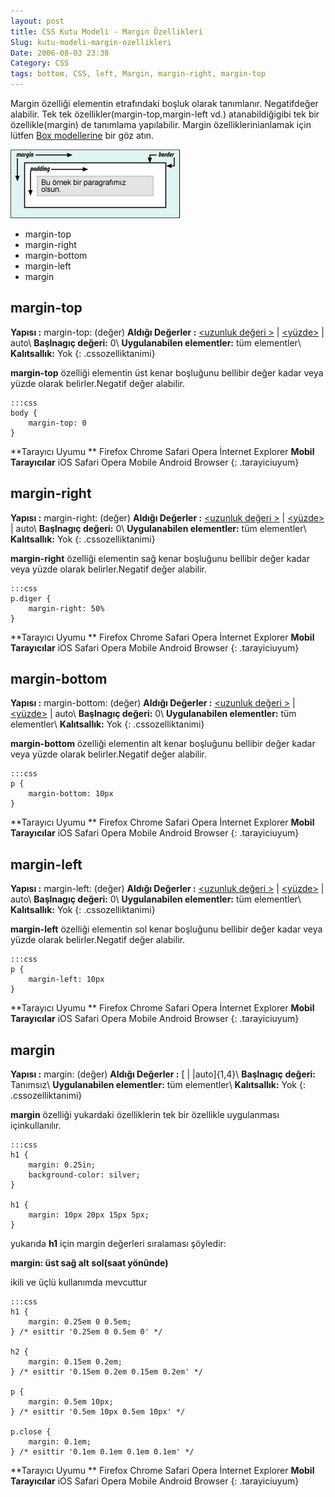 ```yaml
---
layout: post
title: CSS Kutu Modeli - Margin Özellikleri
Slug: kutu-modeli-margin-ozellikleri
Date: 2006-08-03 23:38
Category: CSS
tags: bottom, CSS, left, Margin, margin-right, margin-top
---
```


Margin özelliği elementin etrafındaki boşluk olarak tanımlanır.
Negatifdeğer alabilir. Tek tek özellikler(margin-top,margin-left vd.)
atanabildiğigibi tek bir özellikle(margin) de tanımlama yapılabilir.
Margin özelliklerinianlamak için lütfen [Box modellerine][] bir göz
atın.

![Kutu Modeli][]

-   margin-top
-   margin-right
-   margin-bottom
-   margin-left
-   margin

## margin-top

**Yapısı :** margin-top: (değer)
**Aldığı Değerler :** [<uzunluk değeri >][] | [<yüzde>][<uzunluk değeri >] | auto\\
**Başlnagıç değeri:** 0\\
**Uygulanabilen elementler:** tüm elementler\\
**Kalıtsallık:** Yok
{: .cssozelliktanimi}

**margin-top** özelliği elementin üst kenar boşluğunu bellibir değer
kadar veya yüzde olarak belirler.Negatif değer alabilir.

	:::css
	body {
		margin-top: 0
	}

**Tarayıcı Uyumu **
Firefox
Chrome
Safari
Opera
İnternet Explorer
**Mobil Tarayıcılar**
iOS Safari
Opera Mobile
Android Browser
{: .tarayiciuyum}

## margin-right

**Yapısı :** margin-right: (değer)
**Aldığı Değerler :** [<uzunluk değeri >][] | [<yüzde>][<uzunluk değeri >] | auto\\
**Başlnagıç değeri:** 0\\
**Uygulanabilen elementler:** tüm elementler\\
**Kalıtsallık:** Yok
{: .cssozelliktanimi}

**margin-right** özelliği elementin sağ kenar boşluğunu bellibir değer
kadar veya yüzde olarak belirler.Negatif değer alabilir.

	:::css
	p.diger {
		margin-right: 50%
	}

**Tarayıcı Uyumu **
Firefox
Chrome
Safari
Opera
İnternet Explorer
**Mobil Tarayıcılar**
iOS Safari
Opera Mobile
Android Browser
{: .tarayiciuyum}

## margin-bottom

**Yapısı :** margin-bottom: (değer)
**Aldığı Değerler :** [<uzunluk değeri >][] | [<yüzde>][<uzunluk değeri >] | auto\\
**Başlnagıç değeri:** 0\\
**Uygulanabilen elementler:** tüm elementler\\
**Kalıtsallık:** Yok
{: .cssozelliktanimi}

**margin-bottom** özelliği elementin alt kenar boşluğunu bellibir değer
kadar veya yüzde olarak belirler.Negatif değer alabilir.

	:::css
	p {
		margin-bottom: 10px
	}

**Tarayıcı Uyumu **
Firefox
Chrome
Safari
Opera
İnternet Explorer
**Mobil Tarayıcılar**
iOS Safari
Opera Mobile
Android Browser
{: .tarayiciuyum}

## margin-left

**Yapısı :** margin-left: (değer)
**Aldığı Değerler :** [<uzunluk değeri >][] | [<yüzde>][<uzunluk değeri >] | auto\\
**Başlnagıç değeri:** 0\\
**Uygulanabilen elementler:** tüm elementler\\
**Kalıtsallık:** Yok
{: .cssozelliktanimi}

**margin-left** özelliği elementin sol kenar boşluğunu bellibir değer
kadar veya yüzde olarak belirler.Negatif değer alabilir.

	:::css
	p {
		margin-left: 10px
	}


**Tarayıcı Uyumu **
Firefox
Chrome
Safari
Opera
İnternet Explorer
**Mobil Tarayıcılar**
iOS Safari
Opera Mobile
Android Browser
{: .tarayiciuyum}

## margin

**Yapısı :** margin: (değer)
**Aldığı Değerler :** [[<percentage>][] | [<length>][<percentage>] |auto]{1,4}\\
**Başlnagıç değeri:** Tanımsız\\
**Uygulanabilen elementler:** tüm elementler\\
**Kalıtsallık:** Yok
{: .cssozelliktanimi}

**margin** özelliği yukardaki özelliklerin tek bir özellikle uygulanması
içinkullanılır.

	:::css
	h1 {
		margin: 0.25in;
		background-color: silver;
	}

	h1 {
		margin: 10px 20px 15px 5px;
	}

yukarıda **h1** için margin değerleri sıralaması şöyledir:

**margin: üst sağ alt sol(saat yönünde)**

ikili ve üçlü kullanımda mevcuttur

	:::css
	h1 {
		margin: 0.25em 0 0.5em;
	} /* esittir '0.25em 0 0.5em 0' */

	h2 {
		margin: 0.15em 0.2em;
	} /* esittir '0.15em 0.2em 0.15em 0.2em' */

	p {
		margin: 0.5em 10px;
	} /* esittir '0.5em 10px 0.5em 10px' */

	p.close {
		margin: 0.1em;
	} /* esittir '0.1em 0.1em 0.1em 0.1em' */

**Tarayıcı Uyumu **
Firefox
Chrome
Safari
Opera
İnternet Explorer
**Mobil Tarayıcılar**
iOS Safari
Opera Mobile
Android Browser
{: .tarayiciuyum}

  [Box modellerine]: http://www.fatihhayrioglu.com/?p=13
  [Kutu Modeli]: /images/basit_boxmodel.gif
  [<uzunluk değeri >]: http://www.fatihhayrioglu.com/?p=95
  [<percentage>]: #
